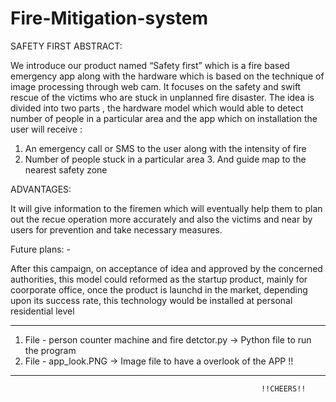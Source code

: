 # Fire-Mitigation-system

SAFETY FIRST
ABSTRACT:

We introduce our product named “Safety first” which is a fire based emergency app along with the hardware which is 
based on the technique of image processing through web cam.
It focuses on the safety and swift rescue of the victims who are stuck in unplanned fire disaster. 
The idea is divided into two parts , the hardware model which would able to detect number of people
in a particular area and the app which on installation the user will receive : 
1. An emergency call or SMS to the user along with the intensity of fire 
2. Number of people stuck in a particular area 3. And guide map to the nearest safety zone

ADVANTAGES:

It will give information to the firemen which will eventually help them to plan out the recue operation more accurately 
and also the victims and near by users for prevention and take necessary measures.

Future plans: -

After this campaign, on acceptance of idea and approved by the concerned authorities,
this model could reformed as the startup product, mainly for coorporate office, once the product is launchd in the market, 
depending upon its success rate, this technology would be installed at personal residential level

************************************************************************************************************************************

1) File - person counter machine and fire detctor.py -> Python file to run the program
2) File - app_look.PNG -> Image file to have a overlook of the APP !!

*************************************************************************************************************************************

                                                            !!CHEERS!!
 
